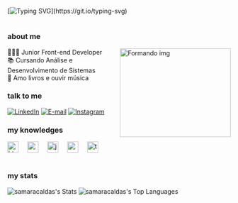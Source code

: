 [![Typing SVG](https://readme-typing-svg.demolab.com?font=Fira+Code&weight=600&size=22&pause=996&color=9407F7&random=false&width=435&lines=Ol%C3%A1%2C+meu+nome+%C3%A9+Samara!;Desenvolvedora+Front-End+Jr.)](https://git.io/typing-svg)

#

<h3 align="left">about me</h3>

<div align="left"  >  
  <img height="200" src="https://media.giphy.com/media/JIX9t2j0ZTN9S/giphy.gif"  width="250"  align="right"  alt="Formando img"/>
   
  👩🏻‍💻 Junior Front-end Developer <br> 
  📚 Cursando Análise e Desenvolvimento de Sistemas  <br> 
  🎲 Amo livros e ouvir música  <br> 
 
 </div>

 <h3 align="left">talk to me</h3>

[![LinkedIn](https://img.shields.io/badge/-LinkedIn-000?style=for-the-badge&logo=linkedin&logoColor=9407F7&color:FFF)](https://www.linkedin.com/in/samara-caldas-1ab88120a)
[![E-mail](https://img.shields.io/badge/-Email-000?style=for-the-badge&logo=microsoft-outlook&logoColor=9407F7&color:FFF)](mailto:samaracaldass@hotmail.com)
[![Instagram](https://img.shields.io/badge/-Instagram-000?style=for-the-badge&logo=instagram&logoColor=9407F7&color:FFF)](https://www.instagram.com/ssamaracaldass/)


<h3 align="left">my knowledges</h3>

<div align="left">
  <img src="https://cdn.jsdelivr.net/gh/devicons/devicon/icons/html5/html5-plain.svg" height="25" alt="html5 logo"  />
  <img width="12" />
  <img src="https://cdn.jsdelivr.net/gh/devicons/devicon/icons/css3/css3-plain.svg" height="25" alt="css3 logo"  />
  <img width="12" />
  <img src="https://cdn.jsdelivr.net/gh/devicons/devicon/icons/javascript/javascript-original.svg" height="25" alt="javascript logo"  />
  <img width="12" />
  <img src="https://cdn.jsdelivr.net/gh/devicons/devicon/icons/angularjs/angularjs-plain.svg" height="25" alt="angularjs logo"  />
  <img width="12" />
  <img src="https://cdn.jsdelivr.net/gh/devicons/devicon/icons/typescript/typescript-plain.svg" height="25" alt="typescript logo"  />
  <img width="12" />
  
</div>

#

<h3 align="left">my stats</h3>

 ![samaracaldas's Stats](https://github-readme-stats.vercel.app/api?username=samaracaldas&theme=midnight-purple&show_icons=true&hide_border=true&count_private=true&hide_title=true)
 ![samaracaldas's Top Languages](https://github-readme-stats.vercel.app/api/top-langs/?username=samaracaldas&theme=midnight-purple&show_icons=true&hide_border=true&layout=compact)
